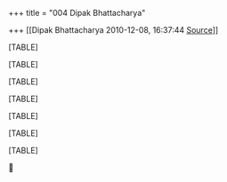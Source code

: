 +++
title = "004 Dipak Bhattacharya"

+++
[[Dipak Bhattacharya	2010-12-08, 16:37:44 [Source](https://groups.google.com/g/bvparishat/c/ECfq9eKwVPs)]]



[TABLE]

[TABLE]

[TABLE]

[TABLE]

[TABLE]

[TABLE]

[TABLE]



